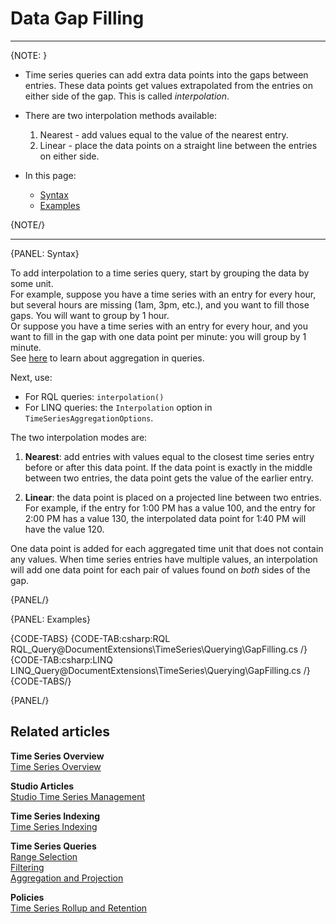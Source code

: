 ﻿# Data Gap Filling

---

{NOTE: }

* Time series queries can add extra data points into the gaps between entries. 
  These data points get values extrapolated from the entries on either side of 
  the gap. This is called _interpolation_.  

* There are two interpolation methods available:  
  1. Nearest - add values equal to the value of the nearest entry.  
  2. Linear - place the data points on a straight line between the entries on 
     either side.  

* In this page:  
  * [Syntax](../../../document-extensions/timeseries/querying/gap-filling#syntax)  
  * [Examples](../../../document-extensions/timeseries/querying/gap-filling#examples)  

{NOTE/}

---

{PANEL: Syntax}

To add interpolation to a time series query, start by grouping the data by some 
unit.  
For example, suppose you have a time series with an entry for every hour, 
but several hours are missing (1am, 3pm, etc.), and you want to fill those 
gaps. You will want to group by 1 hour.  
Or suppose you have a time series with an entry for every hour, and you want to 
fill in the gap with one data point per minute: you will group by 1 minute.  
See [here](../../../document-extensions/timeseries/querying/aggregation-and-projections) 
to learn about aggregation in queries.  

Next, use:  
* For RQL queries: `interpolation()`
* For LINQ queries: the `Interpolation` option in `TimeSeriesAggregationOptions`. 

The two interpolation modes are:  

1. **Nearest**: add entries with values equal to the closest time series entry 
before or after this data point. If the data point is exactly in the middle 
between two entries, the data point gets the value of the earlier entry.  

2. **Linear**: the data point is placed on a projected line between two entries. 
For example, if the entry for 1:00 PM has a value 100, and the entry for 2:00 PM 
has a value 130, the interpolated data point for 1:40 PM will have the value 120.  

One data point is added for each aggregated time unit that does not contain any 
values. When time series entries have multiple values, an interpolation will add 
one data point for each pair of values found on *both* sides of the gap.  

{PANEL/}

{PANEL: Examples}

{CODE-TABS}
{CODE-TAB:csharp:RQL RQL_Query@DocumentExtensions\TimeSeries\Querying\GapFilling.cs /}
{CODE-TAB:csharp:LINQ LINQ_Query@DocumentExtensions\TimeSeries\Querying\GapFilling.cs /}
{CODE-TABS/}

{PANEL/}

## Related articles

**Time Series Overview**  
[Time Series Overview](../../../document-extensions/timeseries/overview)  

**Studio Articles**  
[Studio Time Series Management](../../../studio/database/document-extensions/time-series)  

**Time Series Indexing**  
[Time Series Indexing](../../../document-extensions/timeseries/indexing)  

**Time Series Queries**  
[Range Selection](../../../document-extensions/timeseries/querying/choosing-query-range)  
[Filtering](../../../document-extensions/timeseries/querying/filtering)  
[Aggregation and Projection](../../../document-extensions/timeseries/querying/aggregation-and-projections)  

**Policies**  
[Time Series Rollup and Retention](../../../document-extensions/timeseries/rollup-and-retention)  

